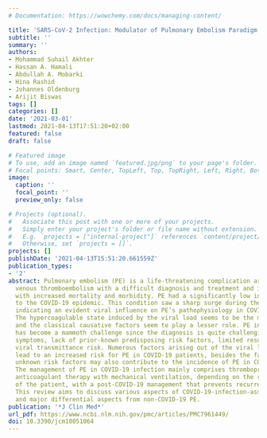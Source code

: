 ```yaml
---
# Documentation: https://wowchemy.com/docs/managing-content/

title: 'SARS-CoV-2 Infection: Modulator of Pulmonary Embolism Paradigm'
subtitle: ''
summary: ''
authors:
- Mohammad Suhail Akhter
- Hassan A. Hamali
- Abdullah A. Mobarki
- Hina Rashid
- Johannes Oldenburg
- Arijit Biswas
tags: []
categories: []
date: '2021-03-01'
lastmod: 2021-04-13T17:51:20+02:00
featured: false
draft: false

# Featured image
# To use, add an image named `featured.jpg/png` to your page's folder.
# Focal points: Smart, Center, TopLeft, Top, TopRight, Left, Right, BottomLeft, Bottom, BottomRight.
image:
  caption: ''
  focal_point: ''
  preview_only: false

# Projects (optional).
#   Associate this post with one or more of your projects.
#   Simply enter your project's folder or file name without extension.
#   E.g. `projects = ["internal-project"]` references `content/project/deep-learning/index.md`.
#   Otherwise, set `projects = []`.
projects: []
publishDate: '2021-04-13T15:51:20.661559Z'
publication_types:
- '2'
abstract: Pulmonary embolism (PE) is a life-threatening complication arising from
  venous thromboembolism with a difficult diagnosis and treatment and is often associated
  with increased mortality and morbidity. PE had a significantly low incidence prior
  to the COVID-19 epidemic. This condition saw a sharp surge during the COVID-19 pandemic,
  indicating an evident viral influence on PE’s pathophysiology in COVID-19 patients.
  The hypercoagulable state induced by the viral load seems to be the major contributor,
  and the classical causative factors seem to play a lesser role. PE in COVID-19 infection
  has become a mammoth challenge since the diagnosis is quite challenging due to overlapping
  symptoms, lack of prior-known predisposing risk factors, limited resources, and
  viral transmittance risk. Numerous factors arising out of the viral load or treatment
  lead to an increased risk for PE in COVID-19 patients, besides the fact that certain
  unknown risk factors may also contribute to the incidence of PE in COVID-19 patients.
  The management of PE in COVID-19 infection mainly comprises thromboprophylaxis and
  anticoagulant therapy with mechanical ventilation, depending on the risk stratification
  of the patient, with a post-COVID-19 management that prevents recurrent PE and complications.
  This review aims to discuss various aspects of COVID-19-infection-associated PE
  and major differential aspects from non-COVID-19 PE.
publication: '*J Clin Med*'
url_pdf: https://www.ncbi.nlm.nih.gov/pmc/articles/PMC7961449/
doi: 10.3390/jcm10051064
---
```

